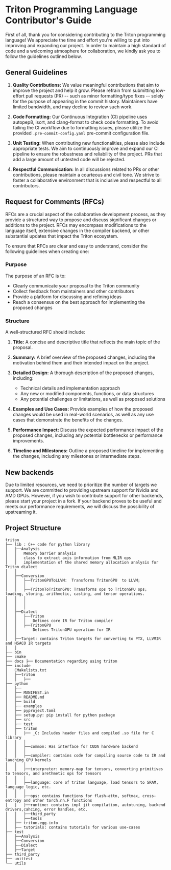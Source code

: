 # Triton Programming Language Contributor's Guide

First of all, thank you for considering contributing to the Triton programming language! We appreciate the time and effort you're willing to put into improving and expanding our project. In order to maintain a high standard of code and a welcoming atmosphere for collaboration, we kindly ask you to follow the guidelines outlined below.

## General Guidelines

1. **Quality Contributions:** We value meaningful contributions that aim to improve the project and help it grow. Please refrain from submitting low-effort pull requests (PR) -- such as minor formatting/typo fixes -- solely for the purpose of appearing in the commit history. Maintainers have limited bandwidth, and may decline to review such work.

2. **Code Formatting:** Our Continuous Integration (CI) pipeline uses autopep8, isort, and clang-format to check code formatting. To avoid failing the CI workflow due to formatting issues, please utilize the provided `.pre-commit-config.yaml` pre-commit configuration file.

3. **Unit Testing:** When contributing new functionalities, please also include appropriate tests. We aim to continuously improve and expand our CI pipeline to ensure the robustness and reliability of the project. PRs that add a large amount of untested code will be rejected.

4. **Respectful Communication:** In all discussions related to PRs or other contributions, please maintain a courteous and civil tone. We strive to foster a collaborative environment that is inclusive and respectful to all contributors.


## Request for Comments (RFCs)

RFCs are a crucial aspect of the collaborative development process, as they provide a structured way to propose and discuss significant changes or additions to the project. RFCs may encompass modifications to the language itself, extensive changes in the compiler backend, or other substantial updates that impact the Triton ecosystem.

To ensure that RFCs are clear and easy to understand, consider the following guidelines when creating one:

### Purpose

The purpose of an RFC is to:

- Clearly communicate your proposal to the Triton community
- Collect feedback from maintainers and other contributors
- Provide a platform for discussing and refining ideas
- Reach a consensus on the best approach for implementing the proposed changes

### Structure

A well-structured RFC should include:

1. **Title:** A concise and descriptive title that reflects the main topic of the proposal.

2. **Summary:** A brief overview of the proposed changes, including the motivation behind them and their intended impact on the project.

3. **Detailed Design:** A thorough description of the proposed changes, including:
   - Technical details and implementation approach
   - Any new or modified components, functions, or data structures
   - Any potential challenges or limitations, as well as proposed solutions

4. **Examples and Use Cases:** Provide examples of how the proposed changes would be used in real-world scenarios, as well as any use cases that demonstrate the benefits of the changes.

5. **Performance Impact:** Discuss the expected performance impact of the proposed changes, including any potential bottlenecks or performance improvements.

6. **Timeline and Milestones:** Outline a proposed timeline for implementing the changes, including any milestones or intermediate steps.


## New backends

Due to limited resources, we need to prioritize the number of targets we support. We are committed to providing upstream support for Nvidia and AMD GPUs. However, if you wish to contribute support for other backends, please start your project in a fork. If your backend proves to be useful and meets our performance requirements, we will discuss the possibility of upstreaming it.


## Project Structure
```
triton
├── lib : C++ code for python library
│   ├──Analysis
│   │	Memory barrier analysis
│   │	class to extract axis information from MLIR ops
│   │	implementation of the shared memory allocation analysis for Triton dialect
│   │
│   ├──Conversion
│   │	├──TritonGPUToLLVM:  Transforms TritonGPU  to LLVM;
│   │	│
│   │	├──TritonToTritonGPU: Transforms ops to TritonGPU ops; loading, storing, arithmetic, casting, and tensor operations.
│   │	│
│   │	│
│   │	│
│   ├──Dialect
│   │	├──Triton
│   │	│	Defines core IR for Triton compiler
│   │	├──TritonGPU
│   │	    Defines TritonGPU operation for IR
│   │
│   ├──Target: contains Triton targets for converting to PTX, LLVMIR and HSACO IR targets
│   │
├── bin
├── cmake
├── docs ├── Documentation regarding using triton
├── include
│   CMakelists.txt
│   ├──triton
│   │   ├──
├── python
│   ├──
│   ├── MANIFEST.in
│   ├── README.md
│   ├── build
│   ├── examples
│   ├── pyproject.toml
│   ├── setup.py: pip install for python package
│   ├── src
│   ├── test
│   ├── triton
│   │	├── _C: Includes header files and compiled .so file for C library
│   │	│
│   │	├──common: Has interface for CUDA hardware backend
│   │	│
│   │	├──compiler: contains code for compiling source code to IR and lauching GPU kernels
│   │	│
│   │	├──interpreter: memory-map for tensors, converting primitives to tensors, and arethmetic ops for tensors
│   │	│
│   │	├──language: core of triton language, load tensors to SRAM, language logic, etc.
│   │	│
│   │	├──ops: contains functions for flash-attn, softmax, cross-entropy and other torch.nn.F functions
│   │	├──runtime: contains impl jit compilation, autotuning, backend drivers,cahcing, error handles, etc.
│   │	├──third_party
│   │	├──tools
│   ├── triton.egg-info
│   ├── tutorials: contains tutorials for various use-cases
├── test
│   ├──Analysis
│   ├──Conversion
│   ├──Dialect
│   ├──Target
├── third_party
├── unittest
└── utils
```
